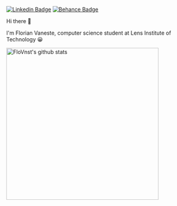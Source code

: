 <!--### Hi there 👋-->

<!--
**FloVnst/FloVnst** is a ✨ _special_ ✨ repository because its `README.md` (this file) appears on your GitHub profile.

Here are some ideas to get you started:

- 🔭 I’m currently working on ...
- 🌱 I’m currently learning ...
- 👯 I’m looking to collaborate on ...
- 🤔 I’m looking for help with ...
- 💬 Ask me about ...
- 📫 How to reach me: ...
- 😄 Pronouns: ...
- ⚡ Fun fact: ...
-->

[![Linkedin Badge](https://img.shields.io/badge/-Linkedin-2666B2?style=flat-square&logo=linkedin&link=https://www.linkedin.com/in/florian-vaneste)](https://www.linkedin.com/in/florian-vaneste)
[![Behance Badge](https://img.shields.io/badge/-Behance-0057ff?style=flat-square&logo=behance&link=https://www.behance.net/flovnst)](https://www.behance.net/flovnst)
<!--
[![Facebook Badge](https://img.shields.io/badge/-Facebook-1877f2?style=flat-square&logo=facebook&logoColor=white&link=https://www.facebook.com/FlorianVaneste)](https://www.facebook.com/FlorianVaneste)
[![Instagram Badge](https://img.shields.io/badge/-Instagram-F0F0F0?style=flat-square&logo=instagram&link=https://www.instagram.com/flo_vnst/)](https://www.instagram.com/flo_vnst/)
-->

Hi there 👋

I'm Florian Vaneste, computer science student at Lens Institute of Technology 😀

<a href="https://github.com/FloVnst"><img alt="FloVnst's github stats" src="https://github-readme-stats.vercel.app/api?username=FloVnst&theme=nord&show_icons=true&hide_border=true" width="400px"><a/>
